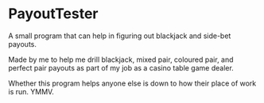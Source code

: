 # PayoutTester

A small program that can help in figuring out blackjack and side-bet payouts.

Made by me to help me drill blackjack, mixed pair, coloured pair, and perfect pair payouts as part of my job as a casino table game dealer.

Whether this program helps anyone else is down to how their place of work is run. YMMV.
